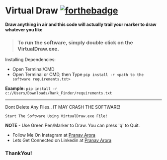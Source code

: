 # Virtual Draw  [![forthebadge](https://forthebadge.com/images/badges/made-with-python.svg)](https://forthebadge.com)

**Draw anything in air and this code will actually trail your marker to draw whatever you like**

> ### To run the software, simply double click on the **VirtualDraw.exe**.


Installing Dependencies:
<br>
* Open Terminal/CMD
* Open Terminal or CMD, then Type ```pip install -r <path to the software requirements.txt>```

**Example:** ```pip install -r c://Users/Downloads/Rank_Finder/requirements.txt```

---

Dont Delete Any Files.. IT MAY CRASH THE SOFTWARE!

```Start The Software Using VirtualDraw.exe File!```

**NOTE** - Use Green Pen/Marker to Draw. You can press 'q' to Quit.

* Follow Me On Instagram at [Pranav Arora](https://www.instagram.com/arorapranav187)
* Lets Get Connected on Linkedin at [Pranav Arora](https://www.linkedin.com/in/pranav-arora-354b71bb/)


### ThankYou!
